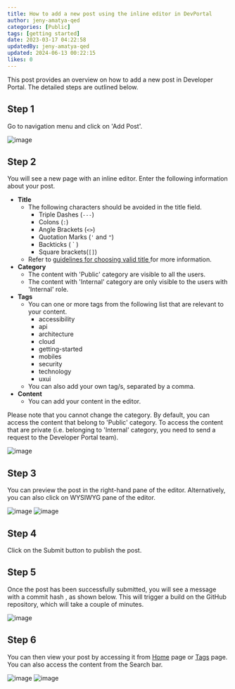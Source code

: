 ```yaml
---
title: How to add a new post using the inline editor in DevPortal
author: jeny-amatya-qed
categories: [Public]
tags: [getting started]
date: 2023-03-17 04:22:58 
updatedBy: jeny-amatya-qed
updated: 2024-06-13 00:22:15 
likes: 0
---
```


This post provides an overview on how to add a new post in Developer Portal. The detailed steps are outlined below.

## Step 1  
Go to navigation menu and click on 'Add Post'.

![image](https://sadevportal3.blob.core.windows.net/root/post/add-post-step-1-dark.png)

## Step 2
You will see a new page with an inline editor. Enter the following information about your post.
* **Title**
    * The following characters should be avoided in the title field.
        * Triple Dashes (`---`)
        * Colons (`:`)
        * Angle Brackets (`<>`)
        * Quotation Marks (`'` and `"`)
        * Backticks  ( &grave; )
        * Square brackets(`[]`)
   * Refer to [guidelines for choosing valid title ](/public/Guidelines-on-choosing-a-valid-title-field-for-a-markdown-file/) for more information.
* **Category**
    * The content with 'Public' category are visible to all the users.
    * The content with 'Internal' category are only visible to the users with 'Internal' role.
* **Tags**
    * You can one or more tags from the following list that are relevant to your content.
        * accessibility
        * api
        * architecture
        * cloud
        * getting-started
        * mobiles
        * security
        * technology
        * uxui
    * You can also add your own tag/s, separated by a comma.
* **Content**
    * You can add your content in the editor.

Please note that you cannot change the category. By default, you can access the content that belong to 'Public' category. To access the content that are private (i.e. belonging to 'Internal' category, you need to send a request to the Developer Portal team).

![image](https://sadevportal3.blob.core.windows.net/root/post/add-post-step-2-dark.jpg)

## Step 3
You can preview the post in the right-hand pane of the editor. Alternatively, you can also click on WYSIWYG pane of the editor.

![image](https://sadevportal3.blob.core.windows.net/root/post/add-post-step-3-1-dark.png)
![image](https://sadevportal3.blob.core.windows.net/root/post/add-post-step-3-2-dark.png)

## Step 4
Click on the Submit button to publish the post.

## Step 5
Once the post has been successfully submitted, you will see a message with a commit hash , as shown below. This will trigger a build on the GitHub repository, which will take a couple of minutes. 

![image](https://sadevportal3.blob.core.windows.net/root/post/add-post-step-4-dark.png)

## Step 6
You can then view your post by accessing it  from [Home](https://developer.qed.qld.gov.au) page or [Tags](https://developer.qed.qld.gov.au/tags) page. You can also access the content from the Search bar.

![image](https://sadevportal3.blob.core.windows.net/root/post/add-post-step-5-1-dark.png)
![image](https://sadevportal3.blob.core.windows.net/root/post/add-post-step-5-2-dark.png)